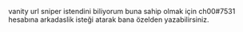 vanity url sniper istendini biliyorum buna sahip olmak için ch00#7531 hesabına arkadaslik isteği atarak bana özelden yazabilirsiniz.
